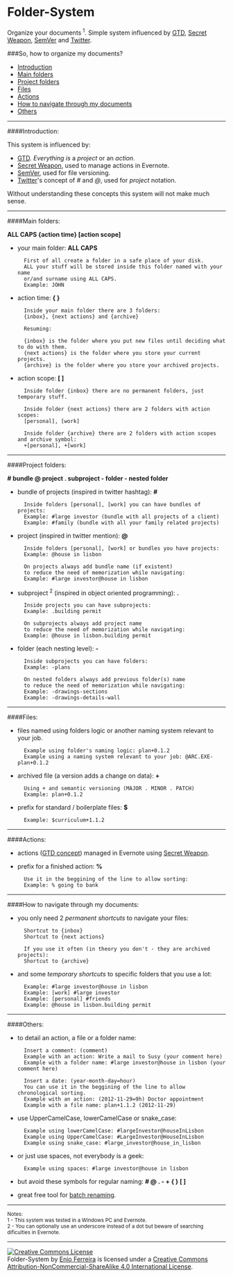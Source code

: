 Folder-System
=============

Organize your documents<sup> 1</sup>. Simple system influenced by [GTD](http://en.wikipedia.org/wiki/Getting_Things_Done), [Secret Weapon](http://www.thesecretweapon.org/media/Manifesto/The-Secret-Weapon-Manifesto.pdf), [SemVer](http://www.semver.org/) and [Twitter](https://twitter.com/). 

###So, how to organize my documents?

- [Introduction](#introduction)
- [Main folders](#main-folders)
- [Project folders](#project-folders)
- [Files](#files)
- [Actions](#actions)
- [How to navigate through my documents](#how-to-navigate-through-my-documents)
- [Others](#others)

---
####Introduction:

This system is influenced by:

- [GTD](http://en.wikipedia.org/wiki/Getting_Things_Done). *Everything is* a *project* or an *action*.
- [Secret Weapon](http://www.thesecretweapon.org/media/Manifesto/The-Secret-Weapon-Manifesto.pdf), used to manage actions in Evernote.
- [SemVer](http://www.semver.org/), used for file versioning.
- [Twitter](https://twitter.com/)'s concept of *#* and *@*, used for *project* notation.

Without understanding these concepts this system will not make much sense.

---
####Main folders:

**ALL CAPS {action time} [action scope]**

- your main folder: **ALL CAPS**

        First of all create a folder in a safe place of your disk.
        ALL your stuff will be stored inside this folder named with your name 
        or/and surname using ALL CAPS.
        Example: JOHN

- action time: **{ }**

        Inside your main folder there are 3 folders:
        {inbox}, {next actions} and {archive}

        Resuming:

        {inbox} is the folder where you put new files until deciding what to do with them.
        {next actions} is the folder where you store your current projects.
        {archive} is the folder where you store your archived projects.
    
- action scope: **[ ]** 

        Inside folder {inbox} there are no permanent folders, just temporary stuff.

        Inside folder {next actions} there are 2 folders with action scopes:
        [personal], [work]
    
        Inside folder {archive} there are 2 folders with action scopes and archive symbol: 
        +[personal], +[work]

---
####Project folders:

**# bundle @ project . subproject - folder - nested folder**

- bundle of projects (inspired in twitter hashtag): **#**

        Inside folders [personal], [work] you can have bundles of projects:
        Example: #large investor (bundle with all projects of a client)
        Example: #family (bundle with all your family related projects)

- project (inspired in twitter mention): **@**

    	Inside folders [personal], [work] or bundles you have projects:
        Example: @house in lisbon

        On projects always add bundle name (if existent)
        to reduce the need of memorization while navigating:
        Example: #large investor@house in lisbon

- subproject<sup> 2</sup> (inspired in object oriented programming): **.**

    	Inside projects you can have subprojects:
        Example: .building permit

        On subprojects always add project name
        to reduce the need of memorization while navigating:
        Example: @house in lisbon.building permit

- folder (each nesting level): **-**

    	Inside subprojects you can have folders:
        Example: -plans

        On nested folders always add previous folder(s) name
        to reduce the need of memorization while navigating:
        Example: -drawings-sections
        Example: -drawings-details-wall

---
####Files:

- files named using folders logic or another naming system relevant to your job.

        Example using folder's naming logic: plan+0.1.2
        Example using a naming system relevant to your job: @ARC.EXE-plan+0.1.2

- archived file (a version adds a change on data): **+**
        
        Using + and semantic versioning (MAJOR . MINOR . PATCH)
        Example: plan+0.1.2

- prefix for standard / boilerplate files: **$**

        Example: $curriculum+1.1.2

---
####Actions:

- actions ([GTD concept](http://en.wikipedia.org/wiki/Getting_Things_Done)) managed in Evernote using [Secret Weapon](http://www.thesecretweapon.org/media/Manifesto/The-Secret-Weapon-Manifesto.pdf).

- prefix for a finished action: **%**

        Use it in the beggining of the line to allow sorting:
        Example: % going to bank
        
---
####How to navigate through my documents:

- you only need 2 *permanent shortcuts* to navigate your files: 

        Shortcut to {inbox}
        Shortcut to {next actions}

        If you use it often (in theory you don't - they are archived projects):
        Shortcut to {archive}

- and some *temporary shortcuts* to specific folders that you use a lot:

		Example: #large investor@house in lisbon
		Example: [work] #large investor
		Example: [personal] #friends
        Example: @house in lisbon.building permit

---
####Others:

- to detail an action, a file or a folder name:

        Insert a comment: (comment)
        Example with an action: Write a mail to Susy (your comment here)
        Example with a folder name: #large investor@house in lisbon (your comment here)

        Insert a date: (year-month-day=hour)
        You can use it in the beggining of the line to allow chronological sorting.
        Example with an action: (2012-11-29=9h) Doctor appointment
        Example with a file name: plan+1.1.2 (2012-11-29)

- use UpperCamelCase, lowerCamelCase or snake_case:

        Example using lowerCamelCase: #largeInvestor@houseInLisbon
        Example using UpperCamelCase: #LargeInvestor@HouseInLisbon
        Example using snake_case: #large_investor@house_in_lisbon

- or just use spaces, not everybody is a geek:

        Example using spaces: #large investor@house in lisbon

- but avoid these symbols for regular naming: **# @ . - + { } [ ]**

- great free tool for [batch renaming](http://www.bulkrenameutility.co.uk/Screenshots.php).

---

<sup>Notes:</sup><br>
<sup>1 - This system was tested in a Windows PC and Evernote.</sup><br>
<sup>2 - You can optionally use an underscore instead of a dot but beware of searching dificulties in Evernote.</sup>

---

<a rel="license" href="http://creativecommons.org/licenses/by-nc-sa/4.0/"><img alt="Creative Commons License" style="border-width:0" src="https://i.creativecommons.org/l/by-nc-sa/4.0/88x31.png" /></a><br /><span xmlns:dct="http://purl.org/dc/terms/" property="dct:title">Folder-System</span> by <a xmlns:cc="http://creativecommons.org/ns#" href="http://enioferreira.com/" property="cc:attributionName" rel="cc:attributionURL">Enio Ferreira</a> is licensed under a <a rel="license" href="http://creativecommons.org/licenses/by-nc-sa/4.0/">Creative Commons Attribution-NonCommercial-ShareAlike 4.0 International License</a>.